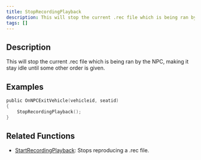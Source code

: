 ```yaml
---
title: StopRecordingPlayback
description: This will stop the current .rec file which is being ran by the NPC, making it stay idle until some other order is given.
tags: []
---
```


## Description

This will stop the current .rec file which is being ran by the NPC, making it stay idle until some other order is given.


## Examples

```c
public OnNPCExitVehicle(vehicleid, seatid)
{
    StopRecordingPlayback();
}
```

## Related Functions

- [StartRecordingPlayback](../functions/StartRecordingPlayback): Stops reproducing a .rec file.
